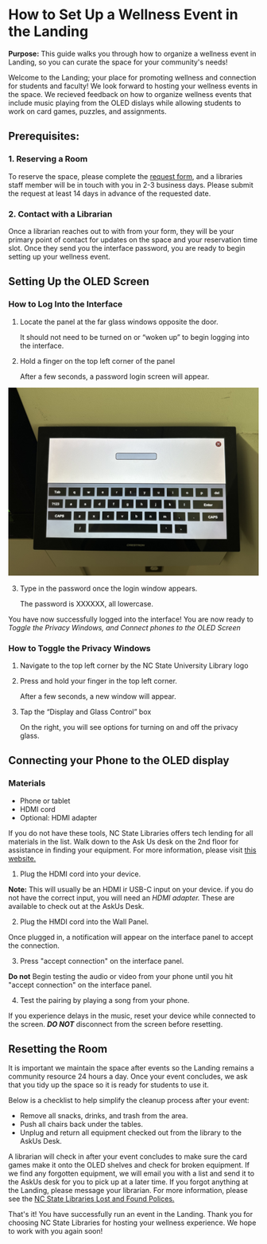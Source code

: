 # How to Set Up a Wellness Event in the Landing

**Purpose:** This guide walks you through how to organize a wellness event in Landing, so you can curate the space for your community's needs!

Welcome to the Landing; your place for promoting wellness and connection for students and faculty! We look forward to hosting your wellness events in the space. We recieved feedback on how to organize wellness events that include music playing from the OLED dislays while allowing students to work on card games, puzzles, and assignments. 

## Prerequisites:

### 1. Reserving a Room

 To reserve the space, please complete the [request form](https://www.lib.ncsu.edu/request-high-tech-space), and a libraries staff member will be in touch with you in 2-3 business days. Please submit the request at least 14 days in advance of the requested date.

### 2. Contact with a Librarian

Once a librarian reaches out to with from your form, they will be your primary point of contact for updates on the space and your reservation time slot. Once they send you the interface password, you are ready to begin setting up your wellness event. 

## Setting Up the OLED Screen 

### How to Log Into the Interface

1. Locate the panel at the far glass windows opposite the door. 

    It should not need to be turned on or “woken up” to begin logging into the interface.
2. Hold a finger on the top left corner of the panel

    After a few seconds, a password login screen will appear. 

![Password page](assets/images/password.jpg)

3. Type in the password once the login window appears. 

    The password is XXXXXX, all lowercase.

You have now successfully logged into the interface! You are now ready to *Toggle the Privacy Windows, and Connect phones to the OLED Screen*

### How to Toggle the Privacy Windows

1. Navigate to the top left corner by the NC State University Library logo
2. Press and hold your finger in the top left corner. 

    After a few seconds, a new window will appear.

4. Tap the “Display and Glass Control” box
    
    On the right, you will see options for turning on and off the privacy glass.
 

## Connecting your Phone to the OLED display

### Materials 

* Phone or tablet
* HDMI cord
* Optional: HDMI adapter

If you do not have these tools, NC State Libraries offers tech lending for all materials in the list. Walk down to the Ask Us desk on the 2nd floor for assistance in finding your equipment. For more information, please visit [this website.](https://www.lib.ncsu.edu/devices)

1. Plug the HDMI cord into  your device. 

**Note:** This will usually be an HDMI ir USB-C input on your device. if you do not have the correct input, you will need an *HDMI adapter.* These are available to check out at the AskUs Desk.

2. Plug the HMDI cord into the Wall Panel.

Once plugged in, a notification will appear on the interface panel to accept the connection. 

3. Press "accept connection" on the interface panel.

**Do not** Begin testing the audio or video from your phone until you hit "accept connection" on the interface panel. 

4. Test the pairing by playing a song from your phone.

If you experience delays in the music, reset your device while connected to the screen. ***DO NOT*** disconnect from the screen before resetting. 

## Resetting the Room 
It is important we maintain the space after events so the Landing remains a community resource 24 hours a day. Once your event concludes, we ask that you tidy up the space so it is ready for students to use it. 

Below is a checklist to help simplify the cleanup process after your event:

* Remove all snacks, drinks, and trash from the area.
* Push all chairs back under the tables.
* Unplug and return all equipment checked out from the library to the AskUs Desk. 

A librarian will check in after your event concludes to make sure the card games make it onto the OLED shelves and check for broken equipment. If we find any forgotten equipment, we will email you with a list and send it to the AskUs desk for you to pick up at a later time. If you forgot anything at the Landing, please message your librarian. For more information, please see the [NC State Libraries Lost and Found Polices.](https://www.lib.ncsu.edu/borrow/lost)

That's it! You have successfully run an event in the Landing. Thank you for choosing NC State Libraries for hosting your wellness experience. We hope to work with you again soon! 